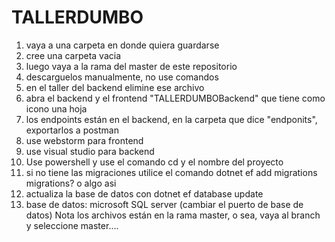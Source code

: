 # TALLERDUMBO

1) vaya a una carpeta en donde quiera guardarse
2) cree una carpeta vacia
3) luego vaya a la rama del master de este repositorio
4) descarguelos manualmente, no use comandos
5) en el taller del backend elimine ese archivo 
6) abra el backend y el frontend "TALLERDUMBOBackend" que tiene como icono una hoja
7) los endpoints están en el backend, en la carpeta que dice "endponits", exportarlos a postman
8) use webstorm para frontend
9) use visual studio para backend
10) Use powershell y use el comando cd y el nombre del proyecto
11) si no tiene las migraciones utilice el comando dotnet ef add migrations migrations? o algo asi
12) actualiza la base de datos con dotnet ef database update
13) base de datos: microsoft SQL server (cambiar el puerto de base de datos)
Nota los archivos están en la rama master, o sea, vaya al branch y seleccione master....
